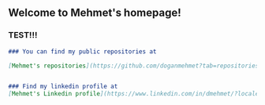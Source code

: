 ## Welcome to Mehmet's homepage!

### TEST!!!

```markdown
### You can find my public repositories at

[Mehmet's repositories](https://github.com/doganmehmet?tab=repositories)


### Find my linkedin profile at
[Mehmet's Linkedin profile](https://www.linkedin.com/in/dmehmet/?locale=en_US)
